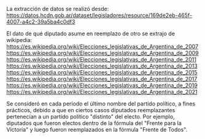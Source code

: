 La extracción de datos se realizó desde:
https://datos.hcdn.gob.ar/dataset/legisladores/resource/169de2eb-465f-4007-a4c2-39a5ba4c0df3

El dato de qué diputado asume en reemplazo de otro se extrajo de wikipedia:
https://es.wikipedia.org/wiki/Elecciones_legislativas_de_Argentina_de_2007
https://es.wikipedia.org/wiki/Elecciones_legislativas_de_Argentina_de_2009
https://es.wikipedia.org/wiki/Elecciones_legislativas_de_Argentina_de_2011
https://es.wikipedia.org/wiki/Elecciones_legislativas_de_Argentina_de_2013
https://es.wikipedia.org/wiki/Elecciones_legislativas_de_Argentina_de_2015
https://es.wikipedia.org/wiki/Elecciones_legislativas_de_Argentina_de_2017
https://es.wikipedia.org/wiki/Elecciones_legislativas_de_Argentina_de_2019
https://es.wikipedia.org/wiki/Elecciones_legislativas_de_Argentina_de_2021

Se consideró en cada período el último nombre del partido político, a fines prácticos, debido a que en ciertos casos diputados reemplazantes pertenecían a un partido político "distinto" del electo. Por ejemplo, diputados que fueron electos dentro de la fórmula del "Frente para la Victoria" y luego fueron reemplazados en la fórmula "Frente de Todos".
